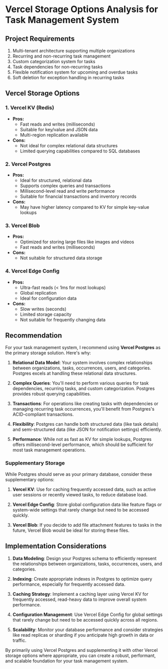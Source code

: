 # Vercel Storage Options Analysis for Task Management System

## Project Requirements
1. Multi-tenant architecture supporting multiple organizations
2. Recurring and non-recurring task management
3. Custom categorization system for tasks
4. Task dependencies for non-recurring tasks
5. Flexible notification system for upcoming and overdue tasks
6. Soft deletion for exception handling in recurring tasks

## Vercel Storage Options

### 1. Vercel KV (Redis)
- **Pros:**
  - Fast reads and writes (milliseconds)
  - Suitable for key/value and JSON data
  - Multi-region replication available
- **Cons:**
  - Not ideal for complex relational data structures
  - Limited querying capabilities compared to SQL databases

### 2. Vercel Postgres
- **Pros:**
  - Ideal for structured, relational data
  - Supports complex queries and transactions
  - Millisecond-level read and write performance
  - Suitable for financial transactions and inventory records
- **Cons:**
  - May have higher latency compared to KV for simple key-value lookups

### 3. Vercel Blob
- **Pros:**
  - Optimized for storing large files like images and videos
  - Fast reads and writes (milliseconds)
- **Cons:**
  - Not suitable for structured data storage

### 4. Vercel Edge Config
- **Pros:**
  - Ultra-fast reads (< 1ms for most lookups)
  - Global replication
  - Ideal for configuration data
- **Cons:**
  - Slow writes (seconds)
  - Limited storage capacity
  - Not suitable for frequently changing data

## Recommendation

For your task management system, I recommend using **Vercel Postgres** as the primary storage solution. Here's why:

1. **Relational Data Model**: Your system involves complex relationships between organizations, tasks, occurrences, users, and categories. Postgres excels at handling these relational data structures.

2. **Complex Queries**: You'll need to perform various queries for task dependencies, recurring tasks, and custom categorization. Postgres provides robust querying capabilities.

3. **Transactions**: For operations like creating tasks with dependencies or managing recurring task occurrences, you'll benefit from Postgres's ACID-compliant transactions.

4. **Flexibility**: Postgres can handle both structured data (like task details) and semi-structured data (like JSON for notification settings) efficiently.

5. **Performance**: While not as fast as KV for simple lookups, Postgres offers millisecond-level performance, which should be sufficient for most task management operations.

### Supplementary Storage

While Postgres should serve as your primary database, consider these supplementary options:

1. **Vercel KV**: Use for caching frequently accessed data, such as active user sessions or recently viewed tasks, to reduce database load.

2. **Vercel Edge Config**: Store global configuration data like feature flags or system-wide settings that rarely change but need to be accessed quickly.

3. **Vercel Blob**: If you decide to add file attachment features to tasks in the future, Vercel Blob would be ideal for storing these files.

## Implementation Considerations

1. **Data Modeling**: Design your Postgres schema to efficiently represent the relationships between organizations, tasks, occurrences, users, and categories.

2. **Indexing**: Create appropriate indexes in Postgres to optimize query performance, especially for frequently accessed data.

3. **Caching Strategy**: Implement a caching layer using Vercel KV for frequently accessed, read-heavy data to improve overall system performance.

4. **Configuration Management**: Use Vercel Edge Config for global settings that rarely change but need to be accessed quickly across all regions.

5. **Scalability**: Monitor your database performance and consider strategies like read replicas or sharding if you anticipate high growth in data or traffic.

By primarily using Vercel Postgres and supplementing it with other Vercel storage options where appropriate, you can create a robust, performant, and scalable foundation for your task management system.